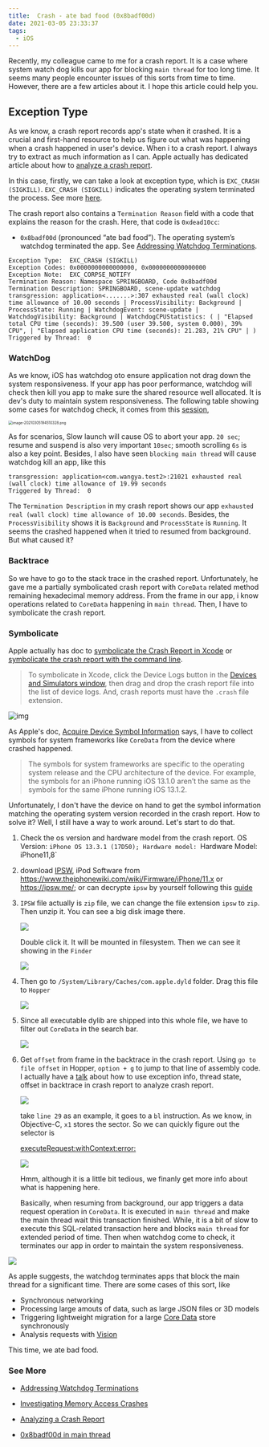 ```yaml
---
title:  Crash - ate bad food (0x8badf00d)
date: 2021-03-05 23:33:37
tags:
  - iOS
---
```


Recently, my colleague came to me for a crash report. It is a case where system watch dog kills our app for blocking `main thread` for too long time. It seems many people encounter issues of this sorts from time to time. However, there are a few articles about it. I hope this article could help you. 

## Exception Type 

As we know, a crash report records app's state when it crashed. It is a crucial and first-hand resource to help us figure out what was happening when a crash happened in user's device. When i to a crash report. I always try to extract as much information as I can. Apple actually has dedicated article about how to [analyze a crash report](https://developer.apple.com/documentation/xcode/diagnosing_issues_using_crash_reports_and_device_logs/analyzing_a_crash_report). 

In this case, firstly, we can take a look at exception type, which is `EXC_CRASH (SIGKILL)`. `EXC_CRASH (SIGKILL)` indicates the operating system terminated the process. See more [here](https://developer.apple.com/documentation/xcode/diagnosing_issues_using_crash_reports_and_device_logs/understanding_the_exception_types_in_a_crash_report#3582412). 

The crash report also contains a `Termination Reason` field with a code that explains the reason for the crash. Here, that code is `0xdead10cc`:

- `0x8badf00d` (pronounced “ate bad food”). The operating system’s watchdog terminated the app. See [Addressing Watchdog Terminations](https://developer.apple.com/documentation/xcode/diagnosing_issues_using_crash_reports_and_device_logs/identifying_the_cause_of_common_crashes/addressing_watchdog_terminations).

```
Exception Type:  EXC_CRASH (SIGKILL)
Exception Codes: 0x0000000000000000, 0x0000000000000000
Exception Note:  EXC_CORPSE_NOTIFY
Termination Reason: Namespace SPRINGBOARD, Code 0x8badf00d
Termination Description: SPRINGBOARD, scene-update watchdog transgression: application<.......>:307 exhausted real (wall clock) time allowance of 10.00 seconds | ProcessVisibility: Background | ProcessState: Running | WatchdogEvent: scene-update | WatchdogVisibility: Background | WatchdogCPUStatistics: ( | "Elapsed total CPU time (seconds): 39.500 (user 39.500, system 0.000), 39% CPU", | "Elapsed application CPU time (seconds): 21.283, 21% CPU" | )
Triggered by Thread:  0
```



### WatchDog

As we know, iOS has watchdog oto ensure application not drag down the system responsiveness. If your app has poor performance, watchdog will check then kill you app to make sure the shared resource well allocated.  It is dev's duty to maintain system responsiveness. The following table showing some cases for watchdog check, it comes from this [session](https://developer.apple.com/videos/play/wwdc2011/312/),

<img src="image-20210305194510328.png" alt="image-20210305194510328.png" style="zoom:50%;" />

As for scenarios, Slow launch will cause OS to abort your app. `20 sec`; resume and suspend is also very important `10sec`; smooth scrolling `6s` is also a key point. Besides, I also have seen `blocking main thread`  will cause watchdog kill an app, like this 

```
transgression: application<com.wangya.test2>:21021 exhausted real (wall clock) time allowance of 19.99 seconds 
Triggered by Thread:  0
```



The `Termination Description`  in my crash report shows our app `exhausted real (wall clock) time allowance of 10.00 seconds`.  Besides, the `ProcessVisibility` shows it is `Background` and `ProcessState` is `Running`.  It seems the crashed happened when it tried to resumed from background. But what caused it? 

### Backtrace 

So we have to go to the stack trace in the crashed report. Unfortunately, he gave me a partially symbolicated crash report with `CoreData` related method remaining hexadecimal memory address. From the frame in our app, i know operations related to `CoreData` happening in `main thread`. Then, I have to symbolicate the crash report. 

### Symbolicate 

Apple actually has doc to [symbolicate the Crash Report in Xcode](https://developer.apple.com/documentation/xcode/diagnosing_issues_using_crash_reports_and_device_logs/adding_identifiable_symbol_names_to_a_crash_report#3403794)  or [symbolicate the crash report with the command line](https://developer.apple.com/documentation/xcode/diagnosing_issues_using_crash_reports_and_device_logs/adding_identifiable_symbol_names_to_a_crash_report#3403800). 

> To symbolicate in Xcode, click the Device Logs button in the [Devices and Simulators window](https://help.apple.com/xcode/mac/current/#/dev85c64ec79), then drag and drop the crash report file into the list of device logs. And, crash reports must have the `.crash` file extension. 

![img](https://help.apple.com/xcode/mac/current/en.lproj/Art/dw_view_crash_logs.png)

 As Apple's doc, [Acquire Device Symbol Information](https://developer.apple.com/documentation/xcode/diagnosing_issues_using_crash_reports_and_device_logs/adding_identifiable_symbol_names_to_a_crash_report#3403795) says, I have to collect symbols for system frameworks like `CoreData` from the device where crashed happened.

> The symbols for system frameworks are specific to the operating system release and the CPU architecture of the device. For example, the symbols for an iPhone running iOS 13.1.0 aren’t the same as the symbols for the same iPhone running iOS 13.1.2. 

Unfortunately, I don't have  the device on hand to get the symbol information matching the operating system version recorded in the crash report. How to solve it? Well, I still have a way to work around. Let's start to do that.

1. Check the os version and hardware model from the crash report. OS Version: `iPhone OS 13.3.1 (17D50); Hardware model: `Hardware Model:      iPhone11,8`

2. download [IPSW](https://en.wikipedia.org/wiki/IPSW), iPod Software from  https://www.theiphonewiki.com/wiki/Firmware/iPhone/11.x or https://ipsw.me/; or can decrypte `ipsw` by yourself following this [guide](https://gist.github.com/tzmartin/812027b879f6ff4459af)

3. `IPSW` file actually is `zip` file, we can change the file extension `ipsw` to `zip`. Then unzip it. You can see a big disk image there.

   ![](image-20210305201936593.png)

    Double click it. It will be mounted in filesystem. Then we can see it showing in the `Finder` 

   ![](image-20210305202238201.png)

4. Then go to `/System/Library/Caches/com.apple.dyld` folder. Drag this file to `Hopper`

   ![](image-20210305202347747.png)

5. Since all executable dylib are shipped into this whole file, we have to filter out `CoreData` in the search bar. 

   ![](image-20210305202507076.png)

6. Get `offset` from frame in the backtrace in the crash report.  Using `go to file offset`  in Hopper, `option + g` to jump to that line of assembly code. I actually have a [talk](https://www.youtube.com/watch?v=GPs3oPFSdo0) about how to use exception info, thread state, offset in backtrace in crash report  to analyze crash report. 

   ![](image-20210305204358148.png)

   take `line 29` as an example, it goes to a `bl` instruction. As we know, in Objective-C, `x1` stores the sector. So we can quickly figure out the selector is 

   [executeRequest:withContext:error:](https://developer.apple.com/documentation/coredata/nspersistentstorecoordinator/1468872-executerequest?language=objc)

   ![](image-20210305204545965.png)

   Hmm, although it is a little bit tedious, we finanly get more info about what is happening here. 

   Basically, when resuming from background, our app triggers a data request operation in `CoreData`. It is executed in `main thread` and make the main thread wait this transaction finished. While,  it is a bit of slow to execute this SQL-related transaction here and blocks `main thread` for extended period of time. Then when watchdog come to check, it terminates our app in order to maintain the system responsiveness. 

![](image-20210305210726254.png)

As apple suggests, the watchdog terminates apps that block the main thread for a significant time.  There are some cases of this sort, like 

- Synchronous networking
- Processing large amouts of data, such as large JSON files or 3D models
- Triggering lightweight migration for a large [Core Data](https://developer.apple.com/documentation/coredata) store synchronously
- Analysis requests with [Vision](https://developer.apple.com/documentation/vision)

This time, we ate bad food. 

### See More

- [Addressing Watchdog Terminations](https://developer.apple.com/documentation/xcode/diagnosing_issues_using_crash_reports_and_device_logs/identifying_the_cause_of_common_crashes/addressing_watchdog_terminations)

- [Investigating Memory Access Crashes](https://developer.apple.com/documentation/xcode/diagnosing_issues_using_crash_reports_and_device_logs/identifying_the_cause_of_common_crashes/investigating_memory_access_crashes)

- [Analyzing a Crash Report](https://developer.apple.com/documentation/xcode/diagnosing_issues_using_crash_reports_and_device_logs/analyzing_a_crash_report)
- [0x8badf00d in main thread](https://stackoverflow.com/questions/59827727/ios-frequently-getting-exhausted-real-wall-clock-time-allowance-of-10-00-seco)

